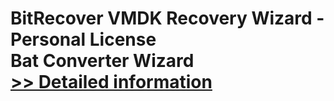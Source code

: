 # BitRecover VMDK Recovery Wizard - Personal License<br />Bat Converter Wizard<br />[>> Detailed information](https://secure.shareit.com/shareit/product.html?productid=300953440&affiliateid=200057808)